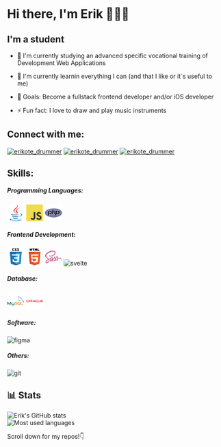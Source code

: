 # Hi there, I'm Erik 👋👨‍💻

## I'm a student 
- 🔭 I'm currently studying an advanced specific vocational training of Development Web Applications
  
- 🌱 I'm currently learnin everything I can (and that I like or it´s useful to me)
  
- 🥅 Goals: Become a fullstack frontend developer and/or iOS developer
  
- ⚡️ Fun fact: I love to draw and play music instruments

## Connect with me:
<p align="left">
  <a href="https://twitter.com/erikote_drummer" target="blank"><img align="center" src="https://raw.githubusercontent.com/rahuldkjain/github-profile-readme-generator/master/src/images/icons/Social/twitter.svg" alt="erikote_drummer" height="30" width="40" /></a>
  <a href="https://instagram.com/erikote_drummer" target="blank"><img align="center" src="https://raw.githubusercontent.com/rahuldkjain/github-profile-readme-generator/master/src/images/icons/Social/instagram.svg" alt="erikote_drummer" height="30" width="40" /></a>
  <a href="https://www.youtube.com/c/erikote_drummer" target="blank"><img align="center" src="https://raw.githubusercontent.com/rahuldkjain/github-profile-readme-generator/master/src/images/icons/Social/youtube.svg" alt="erikote_drummer" height="30" width="40" /></a>
</p>

## Skills:
<p align="left">
  
  ##### Programming Languages:
  <span> <img src="https://raw.githubusercontent.com/devicons/devicon/master/icons/java/java-original.svg" alt="java" width="40" height="40"/> </span>
  <span> <img src="https://raw.githubusercontent.com/devicons/devicon/master/icons/javascript/javascript-original.svg" alt="javascript" width="40" height="40"/> </span>
  <span> <img src="https://raw.githubusercontent.com/devicons/devicon/master/icons/php/php-original.svg" alt="php" width="40" height="40"/> </span>

  ##### Frontend Development:
  <span> <img src="https://raw.githubusercontent.com/devicons/devicon/master/icons/css3/css3-original-wordmark.svg" alt="css3" width="40" height="40"/> </span>
  <span> <img src="https://raw.githubusercontent.com/devicons/devicon/master/icons/html5/html5-original-wordmark.svg" alt="html5" width="40" height="40"/> </span>
  <span> <img src="https://raw.githubusercontent.com/devicons/devicon/master/icons/sass/sass-original.svg" alt="sass" width="40" height="40"/> </span>
  <span> <img src="https://upload.wikimedia.org/wikipedia/commons/1/1b/Svelte_Logo.svg" alt="svelte" width="40" height="40"/> </span>

  ##### Database:
  <span> <img src="https://raw.githubusercontent.com/devicons/devicon/master/icons/mysql/mysql-original-wordmark.svg" alt="mysql" width="40" height="40"/> </span>
  <span> <img src="https://raw.githubusercontent.com/devicons/devicon/master/icons/oracle/oracle-original.svg" alt="oracle" width="40" height="40"/> </span>

  ##### Software:
  <span> <img src="https://www.vectorlogo.zone/logos/figma/figma-icon.svg" alt="figma" width="40" height="40"/> </span>

  ##### Others:
  <span> <img src="https://www.vectorlogo.zone/logos/git-scm/git-scm-icon.svg" alt="git" width="40" height="40"/> </span>
</p>

## 📊 Stats
![Erik's GitHub stats](https://github-readme-stats.vercel.app/api?username=Erikote04&show_icons=true&theme=tokyonight) <br>
![Most used languages](https://github-readme-stats.vercel.app/api/top-langs/?username=Erikote04&layout=donut&theme=tokyonight&size_weight=0.5&count_weight=0.5)

Scroll down for my repos!👇
